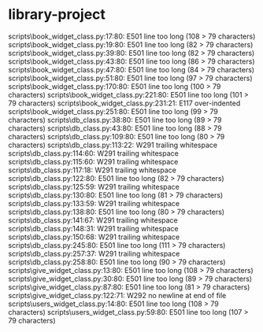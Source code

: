 # library-project

scripts\book_widget_class.py:17:80: E501 line too long (108 > 79 characters)
scripts\book_widget_class.py:19:80: E501 line too long (82 > 79 characters)
scripts\book_widget_class.py:39:80: E501 line too long (82 > 79 characters)
scripts\book_widget_class.py:43:80: E501 line too long (86 > 79 characters)
scripts\book_widget_class.py:47:80: E501 line too long (84 > 79 characters)
scripts\book_widget_class.py:51:80: E501 line too long (97 > 79 characters)
scripts\book_widget_class.py:170:80: E501 line too long (100 > 79 characters)
scripts\book_widget_class.py:221:80: E501 line too long (101 > 79 characters)
scripts\book_widget_class.py:231:21: E117 over-indented
scripts\book_widget_class.py:251:80: E501 line too long (99 > 79 characters)
scripts\db_class.py:38:80: E501 line too long (89 > 79 characters)
scripts\db_class.py:43:80: E501 line too long (88 > 79 characters)
scripts\db_class.py:109:80: E501 line too long (80 > 79 characters)
scripts\db_class.py:113:22: W291 trailing whitespace
scripts\db_class.py:114:60: W291 trailing whitespace
scripts\db_class.py:115:60: W291 trailing whitespace
scripts\db_class.py:117:18: W291 trailing whitespace
scripts\db_class.py:122:80: E501 line too long (82 > 79 characters)
scripts\db_class.py:125:59: W291 trailing whitespace
scripts\db_class.py:130:80: E501 line too long (81 > 79 characters)
scripts\db_class.py:133:59: W291 trailing whitespace
scripts\db_class.py:138:80: E501 line too long (80 > 79 characters)
scripts\db_class.py:141:67: W291 trailing whitespace
scripts\db_class.py:148:31: W291 trailing whitespace
scripts\db_class.py:150:68: W291 trailing whitespace
scripts\db_class.py:245:80: E501 line too long (111 > 79 characters)
scripts\db_class.py:257:37: W291 trailing whitespace
scripts\db_class.py:258:80: E501 line too long (90 > 79 characters)
scripts\give_widget_class.py:13:80: E501 line too long (108 > 79 characters)
scripts\give_widget_class.py:30:80: E501 line too long (89 > 79 characters)
scripts\give_widget_class.py:87:80: E501 line too long (81 > 79 characters)
scripts\give_widget_class.py:122:71: W292 no newline at end of file
scripts\users_widget_class.py:14:80: E501 line too long (108 > 79 characters)
scripts\users_widget_class.py:59:80: E501 line too long (107 > 79 characters)

